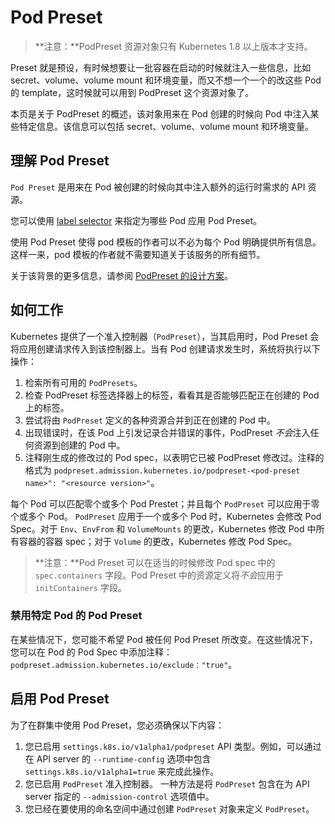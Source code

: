 # Pod Preset

> **注意：**PodPreset 资源对象只有 Kubernetes 1.8 以上版本才支持。

Preset 就是预设，有时候想要让一批容器在启动的时候就注入一些信息，比如 secret、volume、volume mount 和环境变量，而又不想一个一个的改这些 Pod 的 template，这时候就可以用到 PodPreset 这个资源对象了。

本页是关于 PodPreset 的概述，该对象用来在 Pod 创建的时候向 Pod 中注入某些特定信息。该信息可以包括 secret、volume、volume mount 和环境变量。

## 理解 Pod Preset

`Pod Preset` 是用来在 Pod 被创建的时候向其中注入额外的运行时需求的 API 资源。

您可以使用 [label selector](https://kubernetes.io/docs/concepts/overview/working-with-objects/labels/#label-selectors) 来指定为哪些 Pod 应用 Pod Preset。

使用 Pod Preset 使得 pod 模板的作者可以不必为每个 Pod 明确提供所有信息。这样一来，pod 模板的作者就不需要知道关于该服务的所有细节。

关于该背景的更多信息，请参阅 [PodPreset 的设计方案](https://git.k8s.io/community/contributors/design-proposals/service-catalog/pod-preset.md)。

## 如何工作

Kubernetes 提供了一个准入控制器（`PodPreset`），当其启用时，Pod Preset 会将应用创建请求传入到该控制器上。当有 Pod 创建请求发生时，系统将执行以下操作：

1. 检索所有可用的 `PodPresets`。
2. 检查 PodPreset 标签选择器上的标签，看看其是否能够匹配正在创建的 Pod 上的标签。
3. 尝试将由 `PodPreset` 定义的各种资源合并到正在创建的 Pod 中。
4. 出现错误时，在该 Pod 上引发记录合并错误的事件，PodPreset *不会*注入任何资源到创建的 Pod 中。
5. 注释刚生成的修改过的 Pod spec，以表明它已被 PodPreset 修改过。注释的格式为 `podpreset.admission.kubernetes.io/podpreset-<pod-preset name>": "<resource version>"`。

每个 Pod 可以匹配零个或多个 Pod Prestet；并且每个 `PodPreset` 可以应用于零个或多个 Pod。 `PodPreset` 应用于一个或多个 Pod 时，Kubernetes 会修改 Pod Spec。对于 `Env`、`EnvFrom` 和 `VolumeMounts` 的更改，Kubernetes 修改 Pod 中所有容器的容器 spec；对于 `Volume` 的更改，Kubernetes 修改 Pod Spec。

> **注意：**Pod Preset 可以在适当的时候修改 Pod spec 中的 `spec.containers` 字段。Pod Preset 中的资源定义将*不会*应用于 `initContainers` 字段。

### 禁用特定 Pod 的 Pod Preset

在某些情况下，您可能不希望 Pod 被任何 Pod Preset 所改变。在这些情况下，您可以在 Pod 的 Pod Spec 中添加注释：`podpreset.admission.kubernetes.io/exclude："true"`。

## 启用 Pod Preset

为了在群集中使用 Pod Preset，您必须确保以下内容：

1. 您已启用 `settings.k8s.io/v1alpha1/podpreset` API 类型。例如，可以通过在 API server 的 `--runtime-config` 选项中包含 `settings.k8s.io/v1alpha1=true` 来完成此操作。
2. 您已启用 `PodPreset` 准入控制器。 一种方法是将 `PodPreset` 包含在为 API server 指定的 `--admission-control` 选项值中。
3. 您已经在要使用的命名空间中通过创建 `PodPreset` 对象来定义 `PodPreset`。
